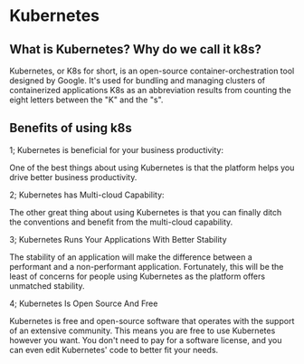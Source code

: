 # Kubernetes

## What is Kubernetes? Why do we call it k8s?

Kubernetes, or K8s for short, is an open-source container-orchestration tool designed by Google. It's used for bundling and managing clusters of containerized applications K8s as an abbreviation results from counting the eight letters between the "K" and the "s".

## Benefits of using k8s

1; Kubernetes is beneficial for your business productivity:

One of the best things about using Kubernetes is that the platform helps you drive better business productivity.

2; Kubernetes has Multi-cloud Capability:

The other great thing about using Kubernetes is that you can finally ditch the conventions and benefit from the multi-cloud capability.

3; Kubernetes Runs Your Applications With Better Stability

The stability of an application will make the difference between a performant and a non-performant application. Fortunately, this will be the least of concerns for people using Kubernetes as the platform offers unmatched stability.

4; Kubernetes Is Open Source And Free

Kubernetes is free and open-source software that operates with the support of an extensive community. This means you are free to use Kubernetes however you want. You don't need to pay for a software license, and you can even edit Kubernetes' code to better fit your needs.
